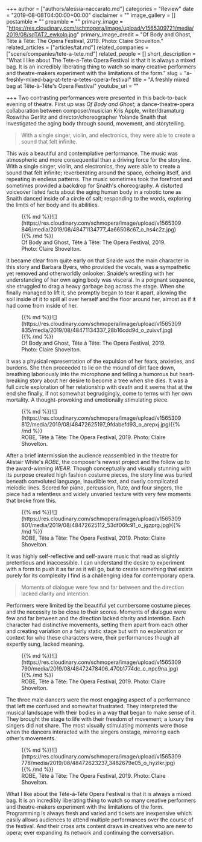 +++
author = ["authors/alessia-naccarato.md"]
categories = "Review"
date = "2019-08-08T04:00:00+00:00"
disclaimer = ""
image_gallery = []
postamble = ""
preamble = ""
primary_image = "https://res.cloudinary.com/schmopera/image/upload/v1565309721/media/2019/08/sqTAT2_ewkolp.jpg"
primary_image_credit = "Of Body and Ghost, Tête à Tête: The Opera Festival, 2019. Photo: Claire Shovelton."
related_articles = ["articles/tat.md"]
related_companies = ["scene/companies/tete-a-tete.md"]
related_people = []
short_description = "What I like about The Tete-a-Tete Opera Festival is that it is always a mixed bag. It is an incredibly liberating thing to watch so many creative performers and theatre-makers experiment with the limitations of the form."
slug = "a-freshly-mixed-bag-at-tete-a-tetes-opera-festival"
title = "A freshly mixed bag at Tête-à-Tête's Opera Festival"
youtube_url = ""

+++
Two contrasting performances were presented in this back-to-back evening of theatre. First up was _Of Body and Ghost_; a dance-theatre-opera collaboration between composer/musician Kris Apple, writer/dramaturg Roswitha Gerlitz and director/choreographer Yolande Snaith that investigated the aging body through sound, movement, and storytelling.

>With a single singer, violin, and electronics, they were able to create a sound that felt infinite.

This was a beautiful and contemplative performance. The music was atmospheric and more consequential than a driving force for the storyline. With a single singer, violin, and electronics, they were able to create a sound that felt infinite; reverberating around the space, echoing itself, and repeating in endless patterns. The music sometimes took the forefront and sometimes provided a backdrop for Snaith's choreography. A distorted voiceover listed facts about the aging human body in a robotic tone as Snaith danced inside of a circle of salt; responding to the words, exploring the limits of her body and its abilities.

<figure data-type="image">{{% md %}}![](https://res.cloudinary.com/schmopera/image/upload/v1565309846/media/2019/08/48471134777_4a66508c67_o_hs4c2z.jpg){{% /md %}}

<figcaption>Of Body and Ghost, Tête à Tête: The Opera Festival, 2019. Photo: Claire Shovelton.</figcaption>

</figure>

It became clear from quite early on that Snaide was the main character in this story and Barbara Byers, who provided the vocals, was a sympathetic yet removed and otherworldly onlooker. Snaide's wrestling with her understanding of her own aging body was visceral. In a poignant sequence, she struggled to drag a heavy garbage bag across the stage. When she finally managed to lift it, she promptly began to tear it apart, allowing the soil inside of it to spill all over herself and the floor around her, almost as if it had come from inside of her.

<figure data-type="image">{{% md %}}![](https://res.cloudinary.com/schmopera/image/upload/v1565309835/media/2019/08/48471134337_28b16cdd9d_o_zuivvf.jpg){{% /md %}}

<figcaption>Of Body and Ghost, Tête à Tête: The Opera Festival, 2019. Photo: Claire Shovelton.</figcaption>

</figure>

It was a physical representation of the expulsion of her fears, anxieties, and burdens. She then proceeded to lie on the mound of dirt face down, breathing laboriously into the microphone and telling a humorous but heart-breaking story about her desire to become a tree when she dies. It was a full circle exploration of her relationship with death and it seems that at the end she finally, if not somewhat begrudgingly, come to terms with her own mortality. A thought-provoking and emotionally stimulating piece.

<figure data-type="image">{{% md %}}![](https://res.cloudinary.com/schmopera/image/upload/v1565309812/media/2019/08/48472625197_9fdabefd93_o_arepxj.jpg){{% /md %}}

<figcaption>ROBE, Tête à Tête: The Opera Festival, 2019. Photo: Claire Shovelton.</figcaption>

</figure>

After a brief intermission the audience reassembled in the theatre for Alistair White's _ROBE_, the composer's newest project and the follow up to the award-winning _WEAR_. Though conceptually and visually stunning with its purpose created high fashion costume pieces, the story line was buried beneath convoluted language, inaudible text, and overly complicated melodic lines. Scored for piano, percussion, flute, and four singers, the piece had a relentless and widely unvaried texture with very few moments that broke from this.

<figure data-type="image">{{% md %}}![](https://res.cloudinary.com/schmopera/image/upload/v1565309801/media/2019/08/48472625112_53df06fc91_o_jgzprg.jpg){{% /md %}}

<figcaption>ROBE, Tête à Tête: The Opera Festival, 2019. Photo: Claire Shovelton.</figcaption>

</figure>

It was highly self-reflective and self-aware music that read as slightly pretentious and inaccessible. I can understand the desire to experiment with a form to push it as far as it will go, but to create something that exists purely for its complexity I find is a challenging idea for contemporary opera.

>Moments of dialogue were few and far between and the direction lacked clarity and intention.

Performers were limited by the beautiful yet cumbersome costume pieces and the necessity to be close to their scores. Moments of dialogue were few and far between and the direction lacked clarity and intention. Each character had distinctive movements, setting them apart from each other and creating variation on a fairly static stage but with no explanation or context for who these characters were, their performances though all expertly sung, lacked meaning.

<figure data-type="image">{{% md %}}![](https://res.cloudinary.com/schmopera/image/upload/v1565309790/media/2019/08/48472478406_470b1774dc_o_npc9na.jpg){{% /md %}}

<figcaption>ROBE, Tête à Tête: The Opera Festival, 2019. Photo: Claire Shovelton.</figcaption>

</figure>

The three male dancers were the most engaging aspect of a performance that left me confused and somewhat frustrated. They interpreted the musical landscape with their bodies in a way that began to make sense of it. They brought the stage to life with their freedom of movement; a luxury the singers did not share. The most visually stimulating moments were those when the dancers interacted with the singers onstage, mirroring each other's movements.

<figure data-type="image">{{% md %}}![](https://res.cloudinary.com/schmopera/image/upload/v1565309778/media/2019/08/48472623237_3482679e05_o_hyzlkr.jpg){{% /md %}}

<figcaption>ROBE, Tête à Tête: The Opera Festival, 2019. Photo: Claire Shovelton.</figcaption>

</figure>

What I like about the Tête-à-Tête Opera Festival is that it is always a mixed bag. It is an incredibly liberating thing to watch so many creative performers and theatre-makers experiment with the limitations of the form. Programming is always fresh and varied and tickets are inexpensive which easily allows audiences to attend multiple performances over the course of the festival. And their cross arts content draws in creatives who are new to opera; ever expanding its network and continuing the conversation.
